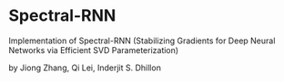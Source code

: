 # Spectral-RNN
Implementation of Spectral-RNN (Stabilizing Gradients for Deep Neural Networks via Efficient SVD Parameterization) 

by Jiong Zhang, Qi Lei, Inderjit S. Dhillon


